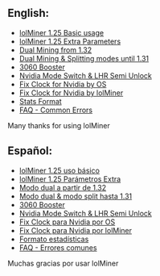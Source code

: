 ## English:
* [lolMiner 1.25 Basic usage ](https://github.com/Lolliedieb/lolMiner-releases/wiki/lolMiner-1.25---Basic-usage-(English))
* [lolMiner 1.25 Extra Parameters](https://github.com/Lolliedieb/lolMiner-releases/wiki/lolMiner-1.25---Extra-Parameters-(English)) 
* [Dual Mining from 1.32](https://github.com/Lolliedieb/lolMiner-releases/wiki/Dual-Mining-from-1.32)
* [Dual Mining & Splitting modes until 1.31](https://github.com/Lolliedieb/lolMiner-releases/wiki/Dual-Mining-&-Splitting-modes-(English_until_1.31))
* [3060 Booster](https://github.com/Lolliedieb/lolMiner-releases/wiki/3060-Booster) 
* [Nvidia Mode Switch & LHR Semi Unlock](https://github.com/Lolliedieb/lolMiner-releases/wiki/Nvidia-Mode-Switch-&-LHR-Semi-Unlock)
* [Fix Clock for Nvidia by OS](https://github.com/Lolliedieb/lolMiner-releases/wiki/Fix-Clock-Nvidia-for-Cuda-by-OS-(English))
* [Fix Clock for Nvidia by lolMiner](https://github.com/Lolliedieb/lolMiner-releases/wiki/Fix-Clock-Nvidia-for-Cuda-by-lolMiner-(English))
* [Stats Format](https://github.com/Lolliedieb/lolMiner-releases/wiki/Stats-Format-(English))
* [FAQ - Common Errors](https://github.com/Lolliedieb/lolMiner-releases/wiki/FAQ---Common-Errors)



Many thanks for using lolMiner

## Español:
* [lolMiner 1.25 uso básico](https://github.com/Lolliedieb/lolMiner-releases/wiki/lolMiner-1.25-uso-b%C3%A1sico-(Espa%C3%B1ol))
* [lolMiner 1.25 Parámetros Extra ](https://github.com/Lolliedieb/lolMiner-releases/wiki/lolMiner-1.25--Par%C3%A1metros-Extra-(Espa%C3%B1ol))
* [Modo dual a partir de 1.32](https://github.com/Lolliedieb/lolMiner-releases/wiki/Modo-dual-(Espa%C3%B1ol_a_apartir_1.32))
* [Modo dual & modo split hasta 1.31](https://github.com/Lolliedieb/lolMiner-releases/wiki/Modo-dual-&-modo-split-(Espa%C3%B1ol_hasta_1.31))
* [3060 Booster](https://github.com/Lolliedieb/lolMiner-releases/wiki/3060-Booster) 
* [Nvidia Mode Switch & LHR Semi Unlock](https://github.com/Lolliedieb/lolMiner-releases/wiki/Nvidia-Mode-Switch-&-LHR-Semi-Unlock-(Espa%C3%B1ol))
* [Fix Clock para Nvidia por OS](https://github.com/Lolliedieb/lolMiner-releases/wiki/Fix-Clock-Nvidia-para-Cuda-por-OS-(Espa%C3%B1ol))
* [Fix Clock para Nvidia por lolMiner](https://github.com/Lolliedieb/lolMiner-releases/wiki/Fix-Clock-Nvidia-for-Cuda-por-lolMiner-(Espa%C3%B1ol))
* [Formato estadísticas](https://github.com/Lolliedieb/lolMiner-releases/wiki/Formato-estad%C3%ADsticas-(Espa%C3%B1ol))
* [FAQ - Errores comunes](https://github.com/Lolliedieb/lolMiner-releases/wiki/FAQ---Errores-comunes)

Muchas gracias por usar lolMiner


